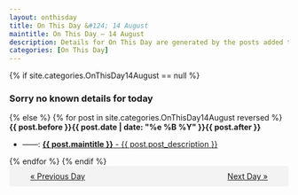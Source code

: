 ```yaml
---
layout: onthisday
title: On This Day &#124; 14 August
maintitle: On This Day — 14 August
description: Details for On This Day are generated by the posts added to the website so the content is subject to changes/updates over time.
categories: [On This Day]
---
```


{% if site.categories.OnThisDay14August == null %}
<h3>Sorry no known details for today</h3>
{% else %}
{% for post in site.categories.OnThisDay14August reversed %}
<strong>{{ post.before }}{{ post.date | date: "%e %B %Y" }}{{ post.after }}</strong>
<ul>
<li> ——: <a class="{{ post.class }}" href="{{ post.url }}"><strong>{{ post.maintitle }}</strong> - {{ post.post_description }}</a></li>
</ul>
{% endfor %}
{% endif %}

<div style="background-color: #f3f3f3; padding: 10px; border-radius: 5px; text-align: center; display: flex; justify-content: space-evenly;">
<a href="/onthisday/08/08-13">« Previous Day</a>
<span style="visibility:hidden;">[ Visit Leap Year February 29 ]</span>
<a href="/onthisday/08/08-15">Next Day »</a>
</div>
